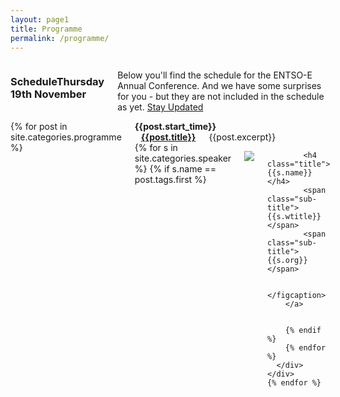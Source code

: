 ```yaml
---
layout: page1
title: Programme
permalink: /programme/
---
```

<div class="row pad3">
  <div class="large-12 small-12 columns ">
<h3>ScheduleThursday 19th November</h3>
<p>Below you'll find the schedule for the ENTSO-E Annual Conference. And we have some surprises for you - but they are not included in the schedule as yet. <a href="http://twitter.com/ENTSO_E">Stay Updated</a></p>
</div>
</div>
<div class="row">
  <div class="large-12 small-12 large-centered columns ">
    {% for post in site.categories.programme %}
    <div class="row programme-row">
      <div class="small-1 medium-1 large-1 columns">
        <strong>{{post.start_time}}</strong>
      </div>
      <div class="small-12 medium-8 large-6 columns">
        <a href="{{post.url | prepend: site.baseurl}}">
        <strong>
          <span class="sub-title dot  fill-{{post.type | lowercase }}" style="padding:5px;"></span>
          {{post.title}}
        </strong>
        </a>
          <div class="talk-body">
            {{post.excerpt}}
          </div>
      </div>
      <div class="small-12 medium-2 large-3 columns last text-center speakers">
        {% for s in site.categories.speaker %}
        {% if s.name == post.tags.first %}
        <a href="{{ s.url | prepend: site.baseurl }}">
          <img src="{{s.thumb}}" style="max-width:150px; padding-top:1em;"></a>
          <figcaption>
          
            <h4 class="title">{{s.name}}</h4>
            <span class="sub-title">{{s.wtitle}}</span>
            <span class="sub-title">{{s.org}}</span>
          
          </figcaption>
        </a>

        
        {% endif %}
        {% endfor %}
      </div>
    </div>    
    {% endfor %}
  </div>
</div>